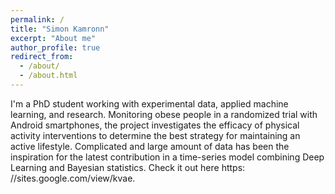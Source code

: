 ```yaml
---
permalink: /
title: "Simon Kamronn"
excerpt: "About me"
author_profile: true
redirect_from: 
  - /about/
  - /about.html
---
```

I'm a PhD student working with experimental data, applied machine learning, and research. Monitoring
obese people in a randomized trial with Android smartphones, the project investigates the efficacy
of physical activity interventions to determine the best strategy for maintaining an active lifestyle.
Complicated and large amount of data has been the inspiration for the latest contribution in a
time-series model combining Deep Learning and Bayesian statistics. Check it out here https:
//sites.google.com/view/kvae.